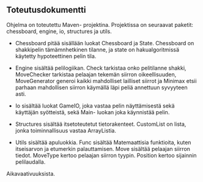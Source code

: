 ## Toteutusdokumentti

Ohjelma on toteutettu Maven- projektina. Projektissa on seuraavat paketit: chessboard, engine, io, structures ja utils.

- Chessboard pitää sisällään luokat Chessboard ja State. Chessboard on shakkipelin tämämnhetkinen tilanne, ja state on hakualgoritmissä käytetty hypoteettinen pelin tila.

- Engine sisältää pelilogiikan. Check tarkistaa onko pelitilanne shakki, MoveChecker tarkistaa pelaajan tekemän siirron oikeellisuuden, MoveGenerator generoi kaikki mahdolliset lailliset siirrot ja Minimax etsii parhaan mahdollisen siirron käymällä läpi peliä annettuun syvyyteen asti.

- Io sisältää luokat GameIO, joka vastaa pelin näyttämisestä sekä käyttäjän syötteistä, sekä Main- luokan joka käynnistää pelin.

- Structures sisältää itsetoteutetut tietorakenteet. CustomList on lista, jonka toiminnallisuus vastaa ArrayListia.

- Utils sisältää apuluokkia. Func sisältää Matemaattisia funktioita, kuten itseisarvon ja etumerkin palauttamisen. Move sisältää pelaajan siirron tiedot. MoveType kertoo pelaajan siirron tyypin. Position kertoo sijainnin pelilaudalla.

Aikavaativuuksista.
